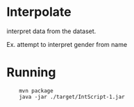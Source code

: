 # Interpolate
interpret data from the dataset.

Ex. attempt to interpret gender from name

# Running

        mvn package
        java -jar ./target/IntScript-1.jar 